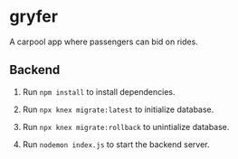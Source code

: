 # gryfer
A carpool app where passengers can bid on rides.


## Backend
1. Run `npm install` to install dependencies.

1. Run `npx knex migrate:latest` to initialize database.

1. Run `npx knex migrate:rollback` to unintialize database.

1. Run `nodemon index.js` to start the backend server.